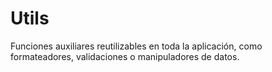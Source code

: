# Utils

Funciones auxiliares reutilizables en toda la aplicación, como formateadores, validaciones o manipuladores de datos.
